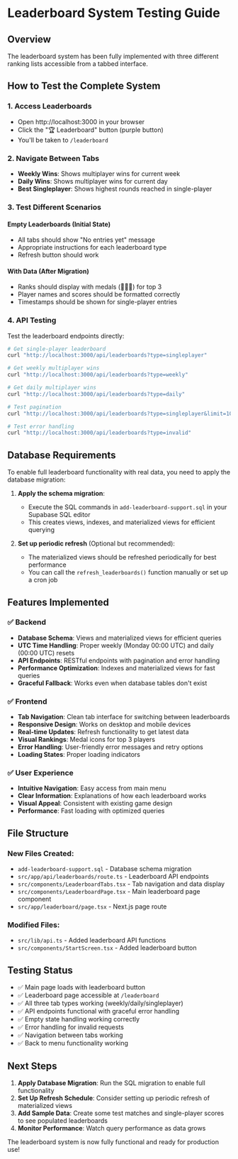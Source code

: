 # Leaderboard System Testing Guide

## Overview

The leaderboard system has been fully implemented with three different ranking lists accessible from a tabbed interface.

## How to Test the Complete System

### 1. **Access Leaderboards**
   - Open http://localhost:3000 in your browser
   - Click the "🏆 Leaderboard" button (purple button)
   - You'll be taken to `/leaderboard`

### 2. **Navigate Between Tabs**
   - **Weekly Wins**: Shows multiplayer wins for current week
   - **Daily Wins**: Shows multiplayer wins for current day  
   - **Best Singleplayer**: Shows highest rounds reached in single-player

### 3. **Test Different Scenarios**

#### Empty Leaderboards (Initial State)
- All tabs should show "No entries yet" message
- Appropriate instructions for each leaderboard type
- Refresh button should work

#### With Data (After Migration)
- Ranks should display with medals (🥇🥈🥉) for top 3
- Player names and scores should be formatted correctly
- Timestamps should be shown for single-player entries

### 4. **API Testing**

Test the leaderboard endpoints directly:

```bash
# Get single-player leaderboard
curl "http://localhost:3000/api/leaderboards?type=singleplayer"

# Get weekly multiplayer wins
curl "http://localhost:3000/api/leaderboards?type=weekly"

# Get daily multiplayer wins  
curl "http://localhost:3000/api/leaderboards?type=daily"

# Test pagination
curl "http://localhost:3000/api/leaderboards?type=singleplayer&limit=10&offset=0"

# Test error handling
curl "http://localhost:3000/api/leaderboards?type=invalid"
```

## Database Requirements

To enable full leaderboard functionality with real data, you need to apply the database migration:

1. **Apply the schema migration**:
   - Execute the SQL commands in `add-leaderboard-support.sql` in your Supabase SQL editor
   - This creates views, indexes, and materialized views for efficient querying

2. **Set up periodic refresh** (Optional but recommended):
   - The materialized views should be refreshed periodically for best performance
   - You can call the `refresh_leaderboards()` function manually or set up a cron job

## Features Implemented

### ✅ **Backend**
- **Database Schema**: Views and materialized views for efficient queries
- **UTC Time Handling**: Proper weekly (Monday 00:00 UTC) and daily (00:00 UTC) resets
- **API Endpoints**: RESTful endpoints with pagination and error handling
- **Performance Optimization**: Indexes and materialized views for fast queries
- **Graceful Fallback**: Works even when database tables don't exist

### ✅ **Frontend**
- **Tab Navigation**: Clean tab interface for switching between leaderboards
- **Responsive Design**: Works on desktop and mobile devices
- **Real-time Updates**: Refresh functionality to get latest data
- **Visual Rankings**: Medal icons for top 3 players
- **Error Handling**: User-friendly error messages and retry options
- **Loading States**: Proper loading indicators

### ✅ **User Experience**
- **Intuitive Navigation**: Easy access from main menu
- **Clear Information**: Explanations of how each leaderboard works
- **Visual Appeal**: Consistent with existing game design
- **Performance**: Fast loading with optimized queries

## File Structure

### New Files Created:
- `add-leaderboard-support.sql` - Database schema migration
- `src/app/api/leaderboards/route.ts` - Leaderboard API endpoints
- `src/components/LeaderboardTabs.tsx` - Tab navigation and data display
- `src/components/LeaderboardPage.tsx` - Main leaderboard page component
- `src/app/leaderboard/page.tsx` - Next.js page route

### Modified Files:
- `src/lib/api.ts` - Added leaderboard API functions
- `src/components/StartScreen.tsx` - Added leaderboard button

## Testing Status

- ✅ Main page loads with leaderboard button
- ✅ Leaderboard page accessible at `/leaderboard`
- ✅ All three tab types working (weekly/daily/singleplayer)
- ✅ API endpoints functional with graceful error handling
- ✅ Empty state handling working correctly
- ✅ Error handling for invalid requests
- ✅ Navigation between tabs working
- ✅ Back to menu functionality working

## Next Steps

1. **Apply Database Migration**: Run the SQL migration to enable full functionality
2. **Set Up Refresh Schedule**: Consider setting up periodic refresh of materialized views
3. **Add Sample Data**: Create some test matches and single-player scores to see populated leaderboards
4. **Monitor Performance**: Watch query performance as data grows

The leaderboard system is now fully functional and ready for production use!